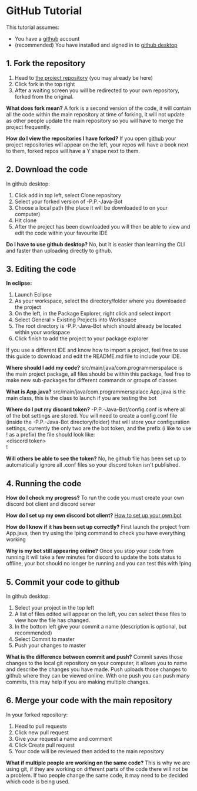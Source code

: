 # GitHub Tutorial

This tutorial assumes:
- You have a [github](https://github.com/) account 
- (recommended) You have installed and signed in to [github desktop](https://desktop.github.com/)

## 1. Fork the repository
1. Head to [the project repository](https://github.com/dkantereivin/-P.P.-Java-Bot) (you may already be here)
2. Click fork in the top right
3. After a waiting screen you will be redirected to your own repository, forked from the original.

__What does fork mean?__
A fork is a second version of the code, it will contain all the code within the main repository at time of forking, it will not update as other people update the main repository so you will have to merge the project frequently.

__How do I view the repositories I have forked?__
If you open [github](https://github.com/) your project repositories will appear on the left, your repos will have a book next to them, forked repos will have a Y shape next to them.

## 2. Download the code
In github desktop:
1. Click add in top left, select Clone repository
2. Select your forked version of -P.P.-Java-Bot
3. Choose a local path (the place it will be downloaded to on your computer)
4. Hit clone
5. After the project has been downloaded you will then be able to view and edit the code within your favourite IDE

__Do I have to use github desktop?__
No, but it is easier than learning the CLI and faster than uploading directly to github.

## 3. Editing the code
__In eclipse:__
1. Launch Eclipse
2. As your workspace, select the directory/folder where you downloaded the project
3. On the left, in the Package Explorer, right click and select import
4. Select General > Existing Projects into Workspace
5. The root directory is -P.P.-Java-Bot which should already be located within your workspace
6. Click finish to add the project to your package explorer

If you use a different IDE and know how to import a project, feel free to use this guide to download and edit the README.md file to include your IDE.

__Where should I add my code?__ src/main/java/com.programmerspalace is the main project package, all files should be within this package, feel free to make new sub-packages for different commands or groups of classes

__What is App.java?__ src/main/java/com.programmerspalace.App.java is the main class, this is the class to launch if you are testing the bot

__Where do I put my discord token?__ -P.P.-Java-Bot/config.conf is where all of the bot settings are stored. You will need to create a config.conf file (inside the -P.P.-Java-Bot directory/folder) that will store your configuration settings, currently the only two are the bot token, and the prefix (i like to use ! as a prefix) the file should look like:
	<br>\<discord token\>
    <br>!
    
__Will others be able to see the token?__ No, he github file has been set up to automatically ignore all .conf files so your discord token isn't published.

## 4. Running the code
__How do I check my progress?__ To run the code you must create your own discord bot client and discord server

__How do I set up my own discord bot client?__ [How to set up your own bot](https://discordpy.readthedocs.io/en/latest/discord.html)

__How do I know if it has been set up correctly?__ First launch the project from App.java, then try using the !ping command to check you have everything working

__Why is my bot still appearing online?__ Once you stop your code from running it will take a few minutes for discord to update the bots status to offline, your bot should no longer be running and you can test this with !ping

## 5. Commit your code to github
In github desktop:
1. Select your project in the top left
2. A list of files edited will appear on the left, you can select these files to view how the file has changed.
3. In the bottom left give your commit a name (description is optional, but recommended)
4. Select Commit to master
5. Push your changes to master

__What is the difference between commit and push?__ Commit saves those changes to the local git repository on your computer, it allows you to name and describe the changes you have made. Push uploads those changes to github where they can be viewed online. With one push you can push many commits, this may help if you are making multiple changes.

## 6. Merge your code with the main repository
In your forked repository:
1. Head to pull requests
2. Click new pull request
3. Give your request a name and comment
4. Click Create pull request
5. Your code will be reviewed then added to the main repository

__What if multiple people are working on the same code?__ This is why we are using git, if they are working on different parts of the code there will not be a problem. If two people change the same code, it may need to be decided which code is being used.
